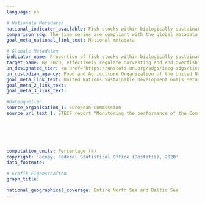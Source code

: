 ```yaml
---
language: en

# Nationale Metadaten
national_indicator_available: Fish stocks within biologically sustainable levels <br> Monitored fish stocks based on the MSY approach that are professionally exploited
comparison_sdg: The time series are compliant with the global metadata.
goal_meta_national_link_text: National metadata

# Globale Metadaten
indicator_name: Proportion of fish stocks within biologically sustainable levels
target_name: By 2020, effectively regulate harvesting and end overfishing, illegal, unreported and unregulated fishing and destructive fishing practices and implement science-based management plans, in order to restore fish stocks in the shortest time feasible, at least to levels that can produce maximum sustainable yield as determined by their biological characteristics
un_designated_tier: <a href="https://unstats.un.org/sdgs/iaeg-sdgs/tier-classification/" title="Click here for more information on the UN tier classification.">Tier I</a>
un_custodian_agency: Food and Agriculture Organization of the United Nations (FAO)
goal_meta_link_text: United Nations Sustainable Development Goals Metadata
goal_meta_2_link_text: 
goal_meta_3_link_text: 

#Datenquellen
source_organisation_1: European Commission
source_url_text_1: STECF report “Monitoring the performance of the Common Fisheries Policy (STECF-17-04)






computation_units: Percentage (%)
copyright: '&copy; Federal Statistical Office (Destatis), 2020'
data_footnote: 

# Grafik Eigenschaften
graph_title: 

national_geographical_coverage: Entire North Sea and Baltic Sea
---
```


<span></span>